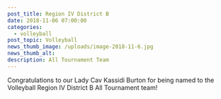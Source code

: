 ```yaml
---
post_title: Region IV District B
date: 2018-11-06 07:00:00
categories:
  - volleyball
post_topic: Volleyball
news_thumb_image: /uploads/image-2018-11-6.jpg
news_thumb_alt:
description: All Tournament Team
---
```


Congratulations to our Lady Cav Kassidi Burton for being named to the Volleyball Region IV District B All Tournament team!
